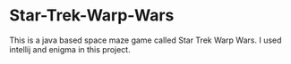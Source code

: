 # Star-Trek-Warp-Wars
This is a java based space maze game called Star Trek Warp Wars.
I used intellij and enigma in this project.
